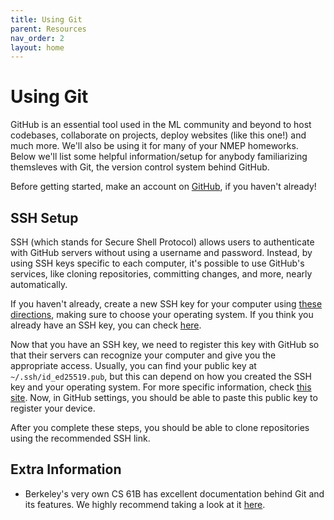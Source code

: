 ```yaml
---
title: Using Git
parent: Resources
nav_order: 2
layout: home
---
```


# Using Git

GitHub is an essential tool used in the ML community and beyond to host codebases, collaborate on projects, deploy websites (like this one!) and much more. We'll also be using it for many of your NMEP homeworks. Below we'll list some helpful information/setup for anybody familiarizing themsleves with Git, the version control system behind GitHub.

Before getting started, make an account on [GitHub](https://github.com/), if you haven't already!

## SSH Setup

SSH (which stands for Secure Shell Protocol) allows users to authenticate with GitHub servers without using a username and password. Instead, by using SSH keys specific to each computer, it's possible to use GitHub's services, like cloning repositories, committing changes, and more, nearly automatically. 

If you haven't already, create a new SSH key for your computer using [these directions](https://docs.github.com/en/authentication/connecting-to-github-with-ssh/generating-a-new-ssh-key-and-adding-it-to-the-ssh-agent), making sure to choose your operating system. If you think you already have an SSH key, you can check [here](https://docs.github.com/en/authentication/connecting-to-github-with-ssh/checking-for-existing-ssh-keys).

Now that you have an SSH key, we need to register this key with GitHub so that their servers can recognize your computer and give you the appropriate access. Usually, you can find your public key at `~/.ssh/id_ed25519.pub`, but this can depend on how you created the SSH key and your operating system. For more specific information, check [this site](docs.github.com/en/authentication/connecting-to-github-with-ssh/adding-a-new-ssh-key-to-your-github-account). Now, in GitHub settings, you should be able to paste this public key to register your device. 

After you complete these steps, you should be able to clone repositories using the recommended SSH link.

## Extra Information

- Berkeley's very own CS 61B has excellent documentation behind Git and its features. We highly recommend taking a look at it [here](https://sp25.datastructur.es/resources/guides/git/). 